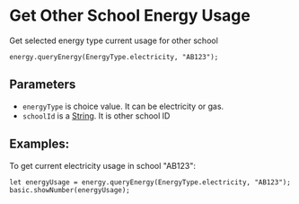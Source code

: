 # Get Other School Energy Usage

Get selected energy type current usage for other school 

```sig
energy.queryEnergy(EnergyType.electricity, "AB123");
```

## Parameters

* `energyType` is choice value. It can be electricity or gas.
* `schoolId` is a [String](/types/string). It is other school ID

## Examples:

To get current electricity usage in school "AB123":

```blocks
let energyUsage = energy.queryEnergy(EnergyType.electricity, "AB123");
basic.showNumber(energyUsage);
```
